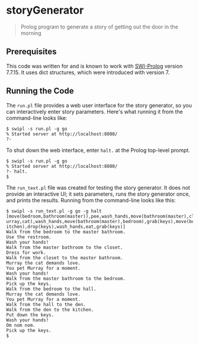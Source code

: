 # storyGenerator
> Prolog program to generate a story of getting out the door in the morning

## Prerequisites
This code was written for and is known to work with [SWI-Prolog](https://www.swi-prolog.org) version 7.7.15. It uses dict structures, which were introduced with version 7.

## Running the Code

The `run.pl` file provides a web user interface for the story generator, so you can interactively enter story parameters. Here's what running it from the command-line looks like:

```
$ swipl -s run.pl -g go
% Started server at http://localhost:8080/
?- 
```

To shut down the web interface, enter `halt.` at the Prolog top-level prompt.

```
$ swipl -s run.pl -g go
% Started server at http://localhost:8080/
?- halt.
$ 
```

The `run_text.pl` file was created for testing the story generator. It does not provide an interactive UI; it sets parameters, runs the story generator once, and prints the results. Running from the command-line looks like this:

```
$ swipl -s run_text.pl -g go -g halt
[move(bedroom,bathroom(master)),pee,wash_hands,move(bathroom(master),closet),dress(work),move(closet,bathroom(master)),needy_pet(Murray,cat),love_pet(M
urray,cat),wash_hands,move(bathroom(master),bedroom),grab(keys),move(bedroom,hall),needy_pet(Murray,cat),love_pet(Murray,cat),move(hall,den),move(den,k
itchen),drop(keys),wash_hands,eat,grab(keys)]
Walk from the bedroom to the master bathroom.
Use the restroom.
Wash your hands!
Walk from the master bathroom to the closet.
Dress for work.
Walk from the closet to the master bathroom.
Murray the cat demands love.
You pet Murray for a moment. 
Wash your hands!
Walk from the master bathroom to the bedroom.
Pick up the keys.
Walk from the bedroom to the hall.
Murray the cat demands love.
You pet Murray for a moment. 
Walk from the hall to the den.
Walk from the den to the kitchen.
Put down the keys.
Wash your hands!
Om nom nom.
Pick up the keys.
$ 
```
